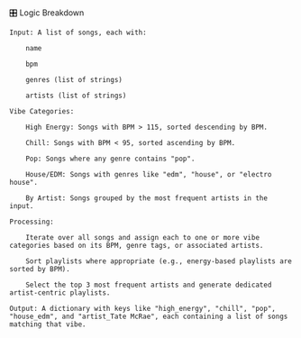 🎛 Logic Breakdown

    Input: A list of songs, each with:

        name

        bpm

        genres (list of strings)

        artists (list of strings)

    Vibe Categories:

        High Energy: Songs with BPM > 115, sorted descending by BPM.

        Chill: Songs with BPM < 95, sorted ascending by BPM.

        Pop: Songs where any genre contains "pop".

        House/EDM: Songs with genres like "edm", "house", or "electro house".

        By Artist: Songs grouped by the most frequent artists in the input.

    Processing:

        Iterate over all songs and assign each to one or more vibe categories based on its BPM, genre tags, or associated artists.

        Sort playlists where appropriate (e.g., energy-based playlists are sorted by BPM).

        Select the top 3 most frequent artists and generate dedicated artist-centric playlists.

    Output: A dictionary with keys like "high_energy", "chill", "pop", "house_edm", and "artist_Tate McRae", each containing a list of songs matching that vibe.